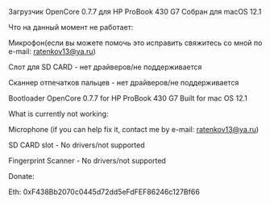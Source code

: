 Загрузчик OpenCore 0.7.7 для HP ProBook 430 G7
Собран для macOS 12.1

Что на данный момент не работает:

Микрофон(если вы можете помочь это исправить свяжитесь со мной по e-mail: ratenkov13@ya.ru)

Слот для SD CARD - нет драйверов/не поддерживается

Сканнер отпечатков пальцев - нет драйверов/не поддерживается

Bootloader OpenСore 0.7.7 for HP ProBook 430 G7
Built for mac OS 12.1

What is currently not working:

Microphone (if you can help fix it, contact me by e-mail: ratenkov13@ya.ru)

SD CARD slot - No drivers/not supported

Fingerprint Scanner - No drivers/not supported

Donate:

Eth: 0xF438Bb2070c0445d72dd5eFdFEF86246c127Bf66

